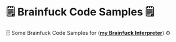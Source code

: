 # 🗒 Brainfuck Code Samples 🗒
🗄 Some Brainfuck Code Samples for ([**my Brainfuck Interpreter**](https://github.com/AYIDouble/Brainfuck-Interpreter-Node.js)) ⚙️
